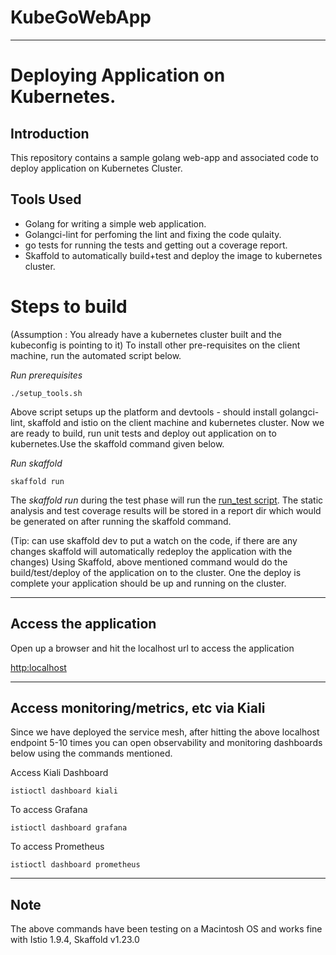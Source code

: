 # KubeGoWebApp
---
# Deploying Application on Kubernetes.

## Introduction 
This repository contains a sample golang web-app and associated code to deploy application on Kubernetes Cluster. 

## Tools Used
* Golang for writing a simple web application. 
* Golangci-lint for perfoming the lint and fixing the code qulaity.
* go tests for running the tests and getting out a coverage report.
* Skaffold to automatically build+test and deploy the image to kubernetes cluster.

# Steps to build
(Assumption : You already have a kubernetes cluster built and the kubeconfig is pointing to it)
To install other pre-requisites on the client machine, run the automated script below.

*Run prerequisites* 

 ` ./setup_tools.sh `

Above script setups up the platform and devtools - should install golangci-lint, skaffold and istio on the client machine and kubernetes cluster. 
Now we are ready to build, run unit tests and deploy out application on to kubernetes.Use the skaffold command given below. 

*Run skaffold* 

 ` skaffold run `

 The *skaffold run* during the test phase will run the [run_test script](run_tests.sh). The static analysis and test coverage results will be stored in a report dir which would be generated on after running the skaffold command.   

(Tip: can use skaffold dev to put a watch on the code, if there are any changes skaffold will automatically redeploy the application with the changes)
Using Skaffold, above mentioned command would do the build/test/deploy of the application on to the cluster. One the deploy is complete your application should be up and running on the cluster. 

---

## Access the application
Open up a browser and hit the localhost url to access the application

[http:localhost](http://localhost/goapp)

---

## Access monitoring/metrics, etc via Kiali
Since we have deployed the service mesh, after hitting the above localhost endpoint 5-10 times you can open observability and monitoring dashboards below using the commands mentioned.

Access Kiali Dashboard 

 ` istioctl dashboard kiali `

To access Grafana

` istioctl dashboard grafana `

To access Prometheus

` istioctl dashboard prometheus `

---

## Note
The above commands have been testing on a Macintosh OS and works fine with Istio 1.9.4, Skaffold v1.23.0